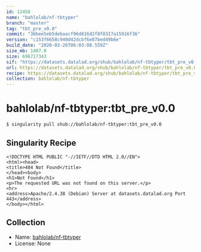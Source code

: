 ```yaml
---
id: 12458
name: "bahlolab/nf-tbtyper"
branch: "master"
tag: "tbt_pre_v0.0"
commit: "36bee5eb5debaacf96d816d2f8f8317a15916f36"
version: "c153f6658c940d42dcbf6e87bed49b6e"
build_date: "2020-03-26T06:03:08.559Z"
size_mb: 1407.0
size: 696717343
sif: "https://datasets.datalad.org/shub/bahlolab/nf-tbtyper/tbt_pre_v0.0/2020-03-26-36bee5eb-c153f665/c153f6658c940d42dcbf6e87bed49b6e.sif"
url: https://datasets.datalad.org/shub/bahlolab/nf-tbtyper/tbt_pre_v0.0/2020-03-26-36bee5eb-c153f665/
recipe: https://datasets.datalad.org/shub/bahlolab/nf-tbtyper/tbt_pre_v0.0/2020-03-26-36bee5eb-c153f665/Singularity
collection: bahlolab/nf-tbtyper
---
```


# bahlolab/nf-tbtyper:tbt_pre_v0.0

```bash
$ singularity pull shub://bahlolab/nf-tbtyper:tbt_pre_v0.0
```

## Singularity Recipe

```singularity
<!DOCTYPE HTML PUBLIC "-//IETF//DTD HTML 2.0//EN">
<html><head>
<title>404 Not Found</title>
</head><body>
<h1>Not Found</h1>
<p>The requested URL was not found on this server.</p>
<hr>
<address>Apache/2.4.38 (Debian) Server at datasets.datalad.org Port 443</address>
</body></html>
```

## Collection

 - Name: [bahlolab/nf-tbtyper](https://github.com/bahlolab/nf-tbtyper)
 - License: None

